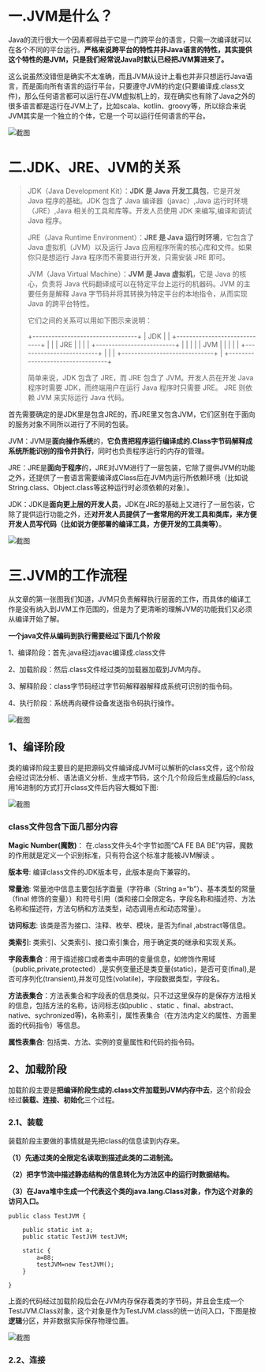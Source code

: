 # 一.JVM是什么？

Java的流行很大一个因素都得益于它是一门跨平台的语言，只需一次编译就可以在各个不同的平台运行。**严格来说跨平台的特性并非Java语言的特性，其实提供这个特性的是JVM，只是我们经常说Java时默认已经把JVM算进来了。**

这么说虽然没错但是确实不太准确，而且JVM从设计上看也并非只想运行Java语言，而是面向所有语言的运行平台，只要遵守JVM的约定(只要编译成.class文件)，那么任何语言都可以运行在JVM虚拟机上的，现在确实也有除了Java之外的很多语言都是运行在JVM上了，比如scala、kotlin、groovy等，所以综合来说JVM其实是一个独立的个体，它是一个可以运行任何语言的平台。

![截图](6d596c2cee27720aa1364037d15acb55.png)

# 二.JDK、JRE、JVM的关系

> JDK（Java Development Kit）：**JDK 是 Java 开发工具包**，它是开发 Java 程序的基础。JDK 包含了 Java 编译器（javac）,Java 运行时环境（JRE）,Java 相关的工具和库等。开发人员使用 JDK 来编写,编译和调试 Java 程序。
> 
> JRE（Java Runtime Environment）：**JRE 是 Java 运行时环境**，它包含了 Java 虚拟机（JVM）以及运行 Java 应用程序所需的核心库和文件。如果你只是想运行 Java 程序而不需要进行开发，只需安装 JRE 即可。
> 
> JVM（Java Virtual Machine）：**JVM 是 Java 虚拟机**，它是 Java 的核心，负责将 Java 代码翻译成可以在特定平台上运行的机器码。JVM 的主要任务是解释 Java 字节码并将其转换为特定平台的本地指令，从而实现 Java 的跨平台特性。
> 
> 它们之间的关系可以用如下图示来说明：
> 
>   +---------------------------------+
  |              JDK                               |
  | +-----------------------------+   |
  | |            JRE                            |   |
  | | +-------------------------+   |   |
  | | |           JVM                     |    |   |
  | | +-------------------------+   |   |
  | +-----------------------------+   |
  +---------------------------------+
> 
> 简单来说，JDK 包含了 JRE，而 JRE 包含了 JVM。开发人员在开发 Java 程序时需要 JDK，而终端用户在运行 Java 程序时只需要 JRE。 JRE 则依赖 JVM 来实际运行 Java 代码。

首先需要确定的是JDK里是包含JRE的，而JRE里又包含JVM，它们区别在于面向的服务对象不同所以进行了不同的包装。

JVM：JVM是**面向操作系统**的，**它负责把程序运行编译成的.Class字节码解释成系统所能识别的指令并执行**，同时也负责程序运行的内存的管理。

JRE：JRE是**面向于程序**的，JRE对JVM进行了一层包装，它除了提供JVM的功能之外，还提供了一套语言需要编译成Class后在JVM内运行所依赖环境（比如说 String.class、Object.class等这种运行时必须依赖的对象）。

JDK：JDK是**面向更上层的开发人员**，JDK在JRE的基础上又进行了一层包装，它除了提供运行功能之外，还**对开发人员提供了一套常用的开发工具和类库，来方便开发人员写代码（比如说方便部署的编译工具，方便开发的工具类等）**。

![截图](55ef3e0773bea19af22730eed5a43f8b.png)

# 三.JVM的工作流程

从文章的第一张图我们知道，JVM只负责解释执行层面的工作，而具体的编译工作是没有纳入到JVM工作范围的，但是为了更清晰的理解JVM的功能我们又必须从编译开始了解。

**一个java文件从编码到执行需要经过下面几个阶段**

1、编译阶段：首先.java经过javac编译成.class文件

2、加载阶段：然后.class文件经过类的加载器加载到JVM内存。

3、解释阶段：class字节码经过字节码解释器解释成系统可识别的指令码。

4、执行阶段：系统再向硬件设备发送指令码执行操作。

![截图](e10da15f60fc4d18c431da7ff727594d.png)

## 1、编译阶段

类的编译阶段主要目的是把源码文件编译成JVM可以解析的class文件，这个阶段会经过词法分析、语法语义分析、生成字节码，这个几个阶段后生成最后的class, 用16进制的方式打开class文件后内容大概如下图:

![截图](3437d2548e3daa0bc5de2f51e3f042c2.png)

### class文件包含下面几部分内容

**Magic Number(魔数)**： 在.class文件头4个字节如图“CA FE BA BE”内容，魔数的作用就是定义一个识别标准，只有符合这个标准才能被JVM解读 。

**版本号**: 编译class文件的JDK版本号，此版本是向下兼容的。

**常量池**: 常量池中信息主要包括字面量（字符串（String a=“b”）、基本类型的常量（final 修饰的变量））和符号引用（类和接口全限定名，字段名称和描述符、方法名称和描述符，方法句柄和方法类型，动态调用点和动态常量）。

**访问标志**: 该类是否为接口、注释、枚举、模块，是否为final ,abstract等信息。

**类索引**: 类索引、父类索引、接口索引集合，用于确定类的继承和实现关系。

**字段表集合**：用于描述接口或者类中声明的变量信息，如修饰作用域（public,private,protected）,是实例变量还是类变量(static)，是否可变(final),是否可序列化(transient),并发可见性(volatile)，字段数据类型，字段名。

**方法表集合**：方法表集合和字段表的信息类似，只不过这里保存的是保存方法相关的信息，包括方法的名称，访问标志(如public 、static 、final、abstract、native、sychronized等)，名称索引，属性表集合（在方法内定义的属性、方面里面的代码指令）等信息。

**属性表集合**: 包括类、方法、实例的变量属性和代码的指令码。

## 2、加载阶段

加载阶段主要是**把编译阶段生成的.class文件加载到JVM内存中去**，这个阶段会经过**装载、连接、初始化**三个过程。

### 2.1、装载

装载阶段主要做的事情就是先把class的信息读到内存来。

**（1）先通过类的全限定名读取到描述此类的二进制流。**

**（2）把字节流中描述静态结构的信息转化为方法区中的运行时数据结构。**

**（3）在Java堆中生成一个代表这个类的java.lang.Class对象，作为这个对象的访问入口。**

```
public class TestJVM {

    public static int a;
    public static TestJVM testJVM;

    static {
        a=88;
        testJVM=new TestJVM();
    }

}
```

上面的代码经过加载阶段后会在JVM内存保存着类的字节码，并且会生成一个TestJVM.Class对象，这个对象是作为TestJVM.class的统一访问入口，下图是按**逻辑**分区，并非数据实际保存物理位置。

![截图](bf6e06966487ae1f0e832aab15888344.png)

### 2.2、连接